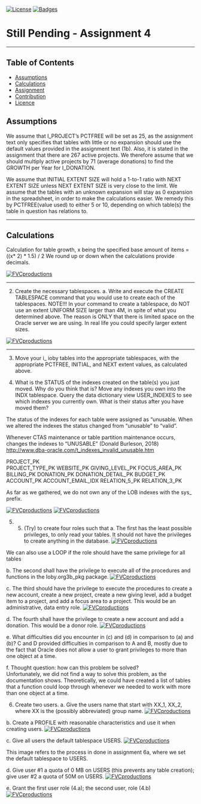 [![License](http://img.shields.io/:license-mit-blue.svg?style=flat-square)](http://badges.mit-license.org) [![Badges](http://img.shields.io/:badges-9/9-ff6799.svg?style=flat-square)](https://github.com/badges/badgerbadgerbadger)

# Still Pending - Assignment 4
---







## Table of Contents

- [Assumptions](#assumptions)
- [Calculations](#calculations)
- [Assignment](#assignment)
- [Contribution](#team)
- [Licence](#license)





## Assumptions

We assume that I_PROJECT’s PCTFREE will be set as 25, as the assignment text only specifies that tables with little or no expansion should use the default values provided in the assignment text (1b).
Also, it is stated in the assignment that there are 267 active projects. We therefore assume that we should multiply active projects by 71 (average donations)  to find the GROWTH per Year for I_DONATION.

We assume that  INITIAL EXTENT SIZE will hold a 1-to-1 ratio with NEXT EXTENT SIZE unless NEXT EXTENT SIZE is very close to the limit.
We assume that the tables with an unknown expansion will stay as 0 expansion in the spreadsheet, in order to make the calculations easier. We remedy this by PCTFREE(value used) to either 5 or 10, depending on which table(s) the table in question has relations to.

---




## Calculations
Calculation for table growth, x being the specified base amount of items = ((x* 2) * 1.5) / 2 We round up or down when the calculations provide decimals.

[![FVCproductions](https://i.imgur.com/ywKOD86.png)](http://fvcproductions.com)

---

2. Create the necessary tablespaces. a. Write and execute the CREATE TABLESPACE command that you would use to create each of the tablespaces. NOTE!!! In your command to create a tablespace, do NOT use an extent UNIFORM SIZE larger than 4M, in spite of what you determined above. The reason is ONLY that there is limited space on the Oracle server we are using. In real life you could specify larger extent sizes. 

[![FVCproductions](https://i.imgur.com/EnnWmhw.png)](http://fvcproductions.com)

---







3. Move your i_ ioby tables into the appropriate tablespaces, with the appropriate PCTFREE, INITIAL, and NEXT extent values, as calculated above. 







4. What is the STATUS of the indexes created on the table(s) you just moved. Why
do you think that is? Move any indexes you own into the INDX tablespace.
Query the data dictionary view USER_INDEXES to see which indexes you
currently own. What is their status after you have moved them?

The status of the indexes for each table were assigned as “unusable. When we altered the indexes the status changed from “unusable” to “valid”. 

Whenever CTAS maintenance or table partition maintenance occurs, changes the indexes to  “UNUSABLE” (Donald Burleson, 2018) 
http://www.dba-oracle.com/t_indexes_invalid_unusable.htm 

PROJECT_PK	
PROJECT_TYPE_PK
WEBSITE_PK
GIVING_LEVEL_PK
FOCUS_AREA_PK
BILLING_PK
DONATION_PK
DONATION_DETAIL_PK
BUDGET_PK
ACCOUNT_PK
ACCOUNT_EMAIL_IDX
RELATION_5_PK
RELATION_3_PK

As far as we gathered, we do not own any of the LOB indexes with the sys_ prefix.


[![FVCproductions](https://i.imgur.com/nZSJDin.png)](http://fvcproductions.com)
[![FVCproductions](https://i.imgur.com/vrUW22k.pngg)](http://fvcproductions.com)



5. 5.  (Try) to create four roles such that 
a.  The first has the least possible privileges, to only read your tables.  It should not have the privileges to create anything in the database.
[![FVCproductions](https://i.imgur.com/ywKOD86.png)](http://fvcproductions.com)


We can also use a LOOP if the role should have the same privilege for all tables



b.  The second shall have the privilege to execute all of the procedures and functions in the Ioby.org3b_pkg package. 
[![FVCproductions](https://i.imgur.com/ywKOD86.png)](http://fvcproductions.com)









c.  The third should have the privilege to execute the procedures to create a new account, create a new project, create a new giving level, add a budget item to a project, and add a focus area to a project. This would be an administrative, data entry role. 
[![FVCproductions](https://i.imgur.com/ywKOD86.png)](http://fvcproductions.com)









d.  The fourth shall have the privilege to create a new account and add a donation.  This would be a donor role. 
[![FVCproductions](https://i.imgur.com/ywKOD86.png)](http://fvcproductions.com)


e.  What difficulties did you encounter in (c) and (d) in comparison to (a) and (b)?
C and D provided difficulties in comparison to A and B, mostly due to the fact that Oracle does not allow a user to grant privileges to more than one object at a time.

f.  Thought question: how can this problem be solved?  
Unfortunately, we did not find a way to solve this problem, as the documentation shows.
Theoretically, we could have created a list of tables that a function could loop through whenever we needed to work with more than one object at a time.










6. Create two users. 
a. Give the users name that start with XX_1, XX_2, where XX is the (possibly abbreviated) group name. 
[![FVCproductions](https://i.imgur.com/ywKOD86.png)](http://fvcproductions.com)       




b. Create a PROFILE with reasonable characteristics and use it when creating users. 
[![FVCproductions](https://i.imgur.com/ywKOD86.png)](http://fvcproductions.com)




c. Give all users the default tablespace USERS. 
[![FVCproductions](https://i.imgur.com/ywKOD86.png)](http://fvcproductions.com) 
 
 

This image refers to the process in done in assignment 6a, where we set the default tablespace to USERS.


d. Give user #1 a quota of 0 MB on USERS (this prevents any table creation); give user #2 a quota of 50M on USERS. 
[![FVCproductions](https://i.imgur.com/ywKOD86.png)](http://fvcproductions.com) 





e. Grant the first user role (4.a); the second user, role (4.b) 
[![FVCproductions](https://i.imgur.com/ywKOD86.png)](http://fvcproductions.com)




